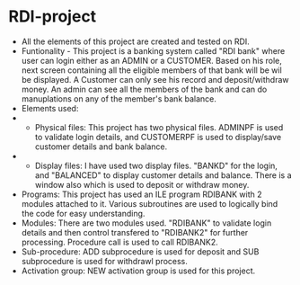 # RDI-project
* All the elements of this project are created and tested on RDI. 
* Funtionality - This project is a banking system called "RDI bank" where user can login either as an ADMIN or a CUSTOMER. Based on his role, next screen containing all the eligible members of that bank will be wil be displayed. A Customer can only see his record and deposit/withdraw money. An admin can see all the members of the bank and can do manuplations on any of the member's bank balance.  
* Elements used:
* * Physical files: This project has two physical files. ADMINPF is used to validate login details, and CUSTOMERPF is used to display/save customer details and bank balance.  
* * Display files: I have used two display files. "BANKD" for the login, and "BALANCED" to display customer details and balance. There is a window also which is used to deposit or withdraw money. 
* Programs: This project has used an ILE program RDIBANK with 2 modules attached to it. Various subroutines are used to logically bind the code for easy understanding. 
* Modules: There are two modules used. "RDIBANK" to validate login details and then control transfered to "RDIBANK2" for further processing. Procedure call is used to call RDIBANK2. 
* Sub-procedure: ADD subprocedure is used for deposit and SUB subprocedure is used for withdrawl process. 
* Activation group: NEW activation group is used for this project. 
